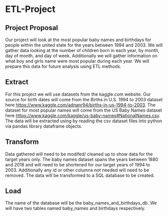 # ETL-Project

## Project Proposal

Our project will look at the most popular baby names and birthdays for people within the united state for the years between 1994 and 2003. We will gather data looking at the number of children born in each year, by month, day of month, and day of week.  Additionally we will gather information on what boy and girls name were most popular during each year. We will prepare this data for future analysis using ETL methods. 

## Extract

For this project we will use datasets from the kaggle.com website. Our source for birth dates will come from the Births in U.S. 1994 to 2003 dataset here https://www.kaggle.com/adnanr94/births-in-us-1994-to-2003. The dataset for most popular names will come from the US Baby Names dataset here https://www.kaggle.com/kaggle/us-baby-names#NationalNames.csv. The data will be extracted using by reading the csv dataset files into python via pandas library dataframe objects.

## Transform

Data gathered will need to be modifed/ cleaned up to show data for the target years only. The baby names dataset spans the years between 1880 and 2018 and will need to be shortened for our target years of 1994 to 2003. Additionally any id or other columns not needed will need to be removed. The data will be transformed to a SQL database to be created.

## Load

The name of the database will be the baby_names_and_birthdays_db. We will have two tables named baby_names and birthdays respectively. 
